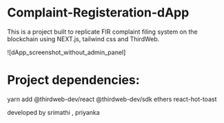 # Complaint-Registeration-dApp
 This is a project built to replicate FIR complaint filing system on the blockchain using NEXT.js, tailwind css and ThirdWeb.
 
 
![dApp_screenshot_without_admin_panel]

# Project dependencies:
yarn add @thirdweb-dev/react @thirdweb-dev/sdk ethers react-hot-toast

developed by srimathi , priyanka
